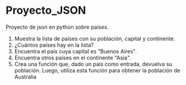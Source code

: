 # Proyecto_JSON
Proyecto de json en python sobre paises.
1. Muestra la lista de países con su población, capital y continente.
2. ¿Cuántos países hay en la lista?
3. Encuentra el país cuya capital es "Buenos Aires".
4. Encuentra otros países en el continente "Asia".
5. Crea una función que, dado un país como entrada, devuelva su población. Luego, utiliza esta función para obtener la población de Australia
